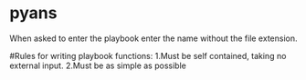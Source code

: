 # pyans

When asked to enter the playbook enter the name without the file extension.

#Rules for writing playbook functions:
	1.Must be self contained, taking no external input.
	2.Must be as simple as possible 
